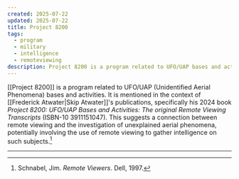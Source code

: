 ```yaml
---
created: 2025-07-22
updated: 2025-07-22
title: Project 8200
tags:
  - program
  - military
  - intelligence
  - remoteviewing
description: Project 8200 is a program related to UFO/UAP bases and activities, with original Remote Viewing Transcripts.
---
```


[[Project 8200]] is a program related to UFO/UAP (Unidentified Aerial Phenomena) bases and activities. It is mentioned in the context of [[Frederick Atwater|Skip Atwater]]'s publications, specifically his 2024 book *Project 8200: UFO/UAP Bases and Activities: The original Remote Viewing Transcripts* (ISBN-10 3911151047). This suggests a connection between remote viewing and the investigation of unexplained aerial phenomena, potentially involving the use of remote viewing to gather intelligence on such subjects.[^1]

---

[^1]: Schnabel, Jim. *Remote Viewers*. Dell, 1997.